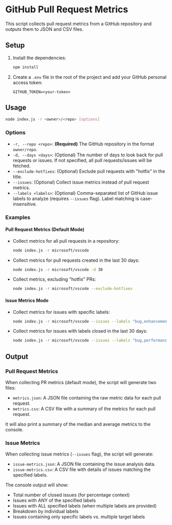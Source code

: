 # GitHub Pull Request Metrics

This script collects pull request metrics from a GitHub repository and outputs them to JSON and CSV files.

## Setup

1.  Install the dependencies:

    ```bash
    npm install
    ```

2.  Create a `.env` file in the root of the project and add your GitHub personal access token:
    ```
    GITHUB_TOKEN=<your-token>
    ```

## Usage

```bash
node index.js -r <owner>/<repo> [options]
```

### Options

- `-r, --repo <repo>`: **(Required)** The GitHub repository in the format `owner/repo`.
- `-d, --days <days>`: (Optional) The number of days to look back for pull requests or issues. If not specified, all pull requests/issues will be fetched.
- `--exclude-hotfixes`: (Optional) Exclude pull requests with "hotfix" in the title.
- `--issues`: (Optional) Collect issue metrics instead of pull request metrics.
- `--labels <labels>`: (Optional) Comma-separated list of GitHub issue labels to analyze (requires `--issues` flag). Label matching is case-insensitive.

### Examples

#### Pull Request Metrics (Default Mode)

- Collect metrics for all pull requests in a repository:

  ```bash
  node index.js -r microsoft/vscode
  ```

- Collect metrics for pull requests created in the last 30 days:

  ```bash
  node index.js -r microsoft/vscode -d 30
  ```

- Collect metrics, excluding "hotfix" PRs:
  ```bash
  node index.js -r microsoft/vscode --exclude-hotfixes
  ```

#### Issue Metrics Mode

- Collect metrics for issues with specific labels:

  ```bash
  node index.js -r microsoft/vscode --issues --labels "bug,enhancement"
  ```

- Collect metrics for issues with labels closed in the last 30 days:
  ```bash
  node index.js -r microsoft/vscode --issues --labels "bug,performance" -d 30
  ```

## Output

### Pull Request Metrics

When collecting PR metrics (default mode), the script will generate two files:

- `metrics.json`: A JSON file containing the raw metric data for each pull request.
- `metrics.csv`: A CSV file with a summary of the metrics for each pull request.

It will also print a summary of the median and average metrics to the console.

### Issue Metrics

When collecting issue metrics (`--issues` flag), the script will generate:

- `issue-metrics.json`: A JSON file containing the issue analysis data.
- `issue-metrics.csv`: A CSV file with details of issues matching the specified labels.

The console output will show:

- Total number of closed issues (for percentage context)
- Issues with ANY of the specified labels
- Issues with ALL specified labels (when multiple labels are provided)
- Breakdown by individual labels
- Issues containing only specific labels vs. multiple target labels
